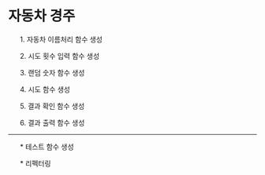 # 자동차 경주

<ol> 1. 자동차 이름처리 함수 생성 </ol>
<ol> 2. 시도 횟수 입력 함수 생성</ol>
<ol> 3. 랜덤 숫자 함수 생성 </ol>
<ol> 4. 시도 함수 생성 </ol>
<ol> 5. 결과 확인 함수 생성</ol>
<ol> 6. 결과 출력 함수 생성 </ol>

---
<ol> * 테스트 함수 생성</ol>
<ol> * 리펙터링 </ol>
